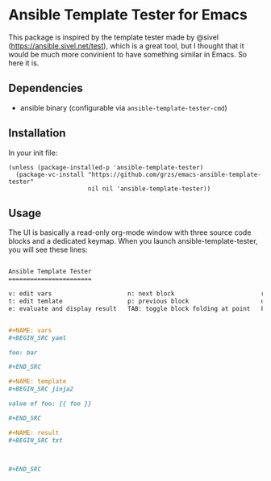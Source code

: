# Ansible Template Tester for Emacs #

This package is inspired by the template tester made by @sivel
(<https://ansible.sivel.net/test>), which is a great tool, but I thought that it
would be much more convinient to have something similar in Emacs. So here it is.

## Dependencies ##

 - ansible binary
   (configurable via `ansible-template-tester-cmd`)
   
## Installation ##

In your init file:
```elisp
(unless (package-installed-p 'ansible-template-tester)
  (package-vc-install "https://github.com/grzs/emacs-ansible-template-tester"
                      nil nil 'ansible-template-tester))
```

## Usage ##

The UI is basically a read-only org-mode window with three source code blocks
and a dedicated keymap. When you launch ansible-template-tester, you will see
these lines:

```org

Ansible Template Tester
=======================

v: edit vars                     n: next block                        r: reset
t: edit temlate                  p: previous block                    q: close
e: evaluate and display result   TAB: toggle block folding at point   k: kill


#+NAME: vars
#+BEGIN_SRC yaml

foo: bar

#+END_SRC

#+NAME: template
#+BEGIN_SRC jinja2

value of foo: {{ foo }}

#+END_SRC

#+NAME: result
#+BEGIN_SRC txt



#+END_SRC
```
